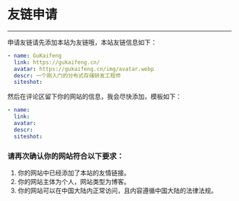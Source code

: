 # 友链申请

<hr class="linkpage">



申请友链请先添加本站为友链哦，本站友链信息如下：

```yml
- name: GuKaifeng
  link: https://gukaifeng.cn/
  avatar: https://gukaifeng.cn/img/avatar.webp
  descr: 一个刚入门的分布式存储研发工程师
  siteshot:
```



然后在评论区留下你的网站的信息，我会尽快添加，模板如下：



```yml
- name:
  link:
  avatar:
  descr:
  siteshot:
```





### 请再次确认你的网站符合以下要求：

1. 你的网站中已经添加了本站的友情链接。
2. 你的网站主体为个人，网站类型为博客。
3. 你的网站可以在中国大陆内正常访问，且内容遵循中国大陆的法律法规。